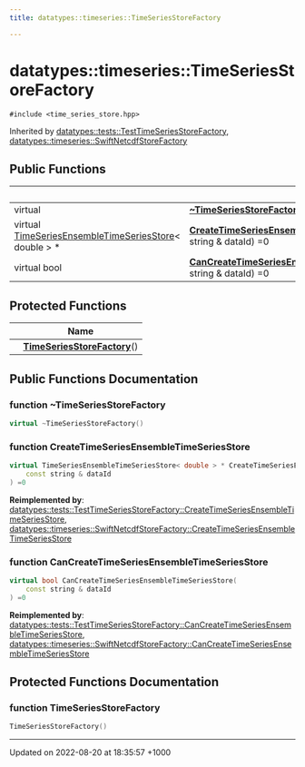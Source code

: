 ```yaml
---
title: datatypes::timeseries::TimeSeriesStoreFactory

---
```


# datatypes::timeseries::TimeSeriesStoreFactory






`#include <time_series_store.hpp>`

Inherited by [datatypes::tests::TestTimeSeriesStoreFactory](/cpp/Classes/classdatatypes_1_1tests_1_1TestTimeSeriesStoreFactory/), [datatypes::timeseries::SwiftNetcdfStoreFactory](/cpp/Classes/classdatatypes_1_1timeseries_1_1SwiftNetcdfStoreFactory/)

## Public Functions

|                | Name           |
| -------------- | -------------- |
| virtual | **[~TimeSeriesStoreFactory](/cpp/Classes/classdatatypes_1_1timeseries_1_1TimeSeriesStoreFactory/#function-~timeseriesstorefactory)**() |
| virtual [TimeSeriesEnsembleTimeSeriesStore](/cpp/Classes/classdatatypes_1_1timeseries_1_1TimeSeriesEnsembleTimeSeriesStore/)< double > * | **[CreateTimeSeriesEnsembleTimeSeriesStore](/cpp/Classes/classdatatypes_1_1timeseries_1_1TimeSeriesStoreFactory/#function-createtimeseriesensembletimeseriesstore)**(const string & dataId) =0 |
| virtual bool | **[CanCreateTimeSeriesEnsembleTimeSeriesStore](/cpp/Classes/classdatatypes_1_1timeseries_1_1TimeSeriesStoreFactory/#function-cancreatetimeseriesensembletimeseriesstore)**(const string & dataId) =0 |

## Protected Functions

|                | Name           |
| -------------- | -------------- |
| | **[TimeSeriesStoreFactory](/cpp/Classes/classdatatypes_1_1timeseries_1_1TimeSeriesStoreFactory/#function-timeseriesstorefactory)**() |

## Public Functions Documentation

### function ~TimeSeriesStoreFactory

```cpp
virtual ~TimeSeriesStoreFactory()
```


### function CreateTimeSeriesEnsembleTimeSeriesStore

```cpp
virtual TimeSeriesEnsembleTimeSeriesStore< double > * CreateTimeSeriesEnsembleTimeSeriesStore(
    const string & dataId
) =0
```


**Reimplemented by**: [datatypes::tests::TestTimeSeriesStoreFactory::CreateTimeSeriesEnsembleTimeSeriesStore](/cpp/Classes/classdatatypes_1_1tests_1_1TestTimeSeriesStoreFactory/#function-createtimeseriesensembletimeseriesstore), [datatypes::timeseries::SwiftNetcdfStoreFactory::CreateTimeSeriesEnsembleTimeSeriesStore](/cpp/Classes/classdatatypes_1_1timeseries_1_1SwiftNetcdfStoreFactory/#function-createtimeseriesensembletimeseriesstore)


### function CanCreateTimeSeriesEnsembleTimeSeriesStore

```cpp
virtual bool CanCreateTimeSeriesEnsembleTimeSeriesStore(
    const string & dataId
) =0
```


**Reimplemented by**: [datatypes::tests::TestTimeSeriesStoreFactory::CanCreateTimeSeriesEnsembleTimeSeriesStore](/cpp/Classes/classdatatypes_1_1tests_1_1TestTimeSeriesStoreFactory/#function-cancreatetimeseriesensembletimeseriesstore), [datatypes::timeseries::SwiftNetcdfStoreFactory::CanCreateTimeSeriesEnsembleTimeSeriesStore](/cpp/Classes/classdatatypes_1_1timeseries_1_1SwiftNetcdfStoreFactory/#function-cancreatetimeseriesensembletimeseriesstore)


## Protected Functions Documentation

### function TimeSeriesStoreFactory

```cpp
TimeSeriesStoreFactory()
```


-------------------------------

Updated on 2022-08-20 at 18:35:57 +1000